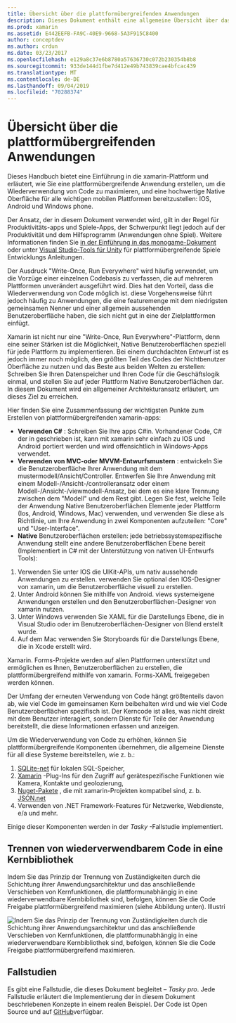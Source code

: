 ```yaml
---
title: Übersicht über die plattformübergreifenden Anwendungen
description: Dieses Dokument enthält eine allgemeine Übersicht über das Entwickeln von plattformübergreifenden Anwendungen. Er erläutert den Wert von C#, Entwurfsmuster wie MVC/MVVM und Native Benutzeroberflächen.
ms.prod: xamarin
ms.assetid: E442EEFB-FA9C-40E9-9668-5A3F915C8400
author: conceptdev
ms.author: crdun
ms.date: 03/23/2017
ms.openlocfilehash: e129a8c37e6b8780a57636730c072b230354b8b8
ms.sourcegitcommit: 933de144d1fbe7d412e49b743839cae4bfcac439
ms.translationtype: MT
ms.contentlocale: de-DE
ms.lasthandoff: 09/04/2019
ms.locfileid: "70288374"
---
```

# <a name="building-cross-platform-applications-overview"></a>Übersicht über die plattformübergreifenden Anwendungen

Dieses Handbuch bietet eine Einführung in die xamarin-Plattform und erläutert, wie Sie eine plattformübergreifende Anwendung erstellen, um die Wiederverwendung von Code zu maximieren, und eine hochwertige Native Oberfläche für alle wichtigen mobilen Plattformen bereitzustellen: IOS, Android und Windows phone.

Der Ansatz, der in diesem Dokument verwendet wird, gilt in der Regel für Produktivitäts-apps und Spiele-Apps, der Schwerpunkt liegt jedoch auf der Produktivität und dem Hilfsprogramm (Anwendungen ohne Spiel). Weitere Informationen finden Sie [in der Einführung in das monogame-Dokument](~/graphics-games/monogame/introduction/index.md) oder unter [Visual Studio-Tools für Unity](https://docs.microsoft.com/visualstudio/cross-platform/visual-studio-tools-for-unity) für plattformübergreifende Spiele Entwicklungs Anleitungen.

Der Ausdruck "Write-Once, Run Everywhere" wird häufig verwendet, um die Vorzüge einer einzelnen Codebasis zu verfassen, die auf mehreren Plattformen unverändert ausgeführt wird. Dies hat den Vorteil, dass die Wiederverwendung von Code möglich ist. diese Vorgehensweise führt jedoch häufig zu Anwendungen, die eine featuremenge mit dem niedrigsten gemeinsamen Nenner und einer allgemein aussehenden Benutzeroberfläche haben, die sich nicht gut in eine der Zielplattformen einfügt.

Xamarin ist nicht nur eine "Write-Once, Run Everywhere"-Plattform, denn eine seiner Stärken ist die Möglichkeit, Native Benutzeroberflächen speziell für jede Plattform zu implementieren. Bei einem durchdachten Entwurf ist es jedoch immer noch möglich, den größten Teil des Codes der Nichtbenutzer Oberfläche zu nutzen und das Beste aus beiden Welten zu erstellen: Schreiben Sie Ihren Datenspeicher und Ihren Code für die Geschäftslogik einmal, und stellen Sie auf jeder Plattform Native Benutzeroberflächen dar. In diesem Dokument wird ein allgemeiner Architekturansatz erläutert, um dieses Ziel zu erreichen.

Hier finden Sie eine Zusammenfassung der wichtigsten Punkte zum Erstellen von plattformübergreifenden xamarin-apps:

- **Verwenden C#**  : Schreiben Sie Ihre apps C#in. Vorhandener Code, C# der in geschrieben ist, kann mit xamarin sehr einfach zu IOS und Android portiert werden und wird offensichtlich in Windows-Apps verwendet.
- **Verwenden von MVC-oder MVVM-Entwurfsmustern** : entwickeln Sie die Benutzeroberfläche Ihrer Anwendung mit dem mustermodell/Ansicht/Controller. Entwerfen Sie Ihre Anwendung mit einem Modell-/Ansicht-/controlleransatz oder einem Modell-/Ansicht-/viewmodell-Ansatz, bei dem es eine klare Trennung zwischen dem "Modell" und dem Rest gibt. Legen Sie fest, welche Teile der Anwendung Native Benutzeroberflächen Elemente jeder Plattform (Ios, Android, Windows, Mac) verwenden, und verwenden Sie diese als Richtlinie, um Ihre Anwendung in zwei Komponenten aufzuteilen: "Core" und "User-Interface".
- **Native** Benutzeroberflächen erstellen: jede betriebssystemspezifische Anwendung stellt eine andere Benutzeroberflächen Ebene bereit (Implementiert in C# mit der Unterstützung von nativen UI-Entwurfs Tools):

1. Verwenden Sie unter IOS die UIKit-APIs, um nativ aussehende Anwendungen zu erstellen. verwenden Sie optional den IOS-Designer von xamarin, um die Benutzeroberfläche visuell zu erstellen.
1. Unter Android können Sie mithilfe von Android. views systemeigene Anwendungen erstellen und den Benutzeroberflächen-Designer von xamarin nutzen.
1. Unter Windows verwenden Sie XAML für die Darstellungs Ebene, die in Visual Studio oder im Benutzeroberflächen-Designer von Blend erstellt wurde.
1. Auf dem Mac verwenden Sie Storyboards für die Darstellungs Ebene, die in Xcode erstellt wird.

Xamarin. Forms-Projekte werden auf allen Plattformen unterstützt und ermöglichen es Ihnen, Benutzeroberflächen zu erstellen, die plattformübergreifend mithilfe von xamarin. Forms-XAML freigegeben werden können. 

Der Umfang der erneuten Verwendung von Code hängt größtenteils davon ab, wie viel Code im gemeinsamen Kern beibehalten wird und wie viel Code Benutzeroberflächen spezifisch ist. Der Kerncode ist alles, was nicht direkt mit dem Benutzer interagiert, sondern Dienste für Teile der Anwendung bereitstellt, die diese Informationen erfassen und anzeigen.

Um die Wiederverwendung von Code zu erhöhen, können Sie plattformübergreifende Komponenten übernehmen, die allgemeine Dienste für all diese Systeme bereitstellen, wie z. b.:

1. [SQLite-net](https://www.nuget.org/packages/sqlite-net-pcl/) für lokalen SQL-Speicher,
1. [Xamarin](https://xamarin.com/plugins) -Plug-Ins für den Zugriff auf gerätespezifische Funktionen wie Kamera, Kontakte und geolozierung,
1. [Nuget-Pakete](https://nuget.org) , die mit xamarin-Projekten kompatibel sind, z. b. [JSON.net](https://www.nuget.org/packages/Newtonsoft.Json/)
1. Verwenden von .NET Framework-Features für Netzwerke, Webdienste, e/a und mehr.


Einige dieser Komponenten werden in der *Tasky* -Fallstudie implementiert.

 <a name="Separate_Reusable_Code_into_a_Core_Library" />


## <a name="separate-reusable-code-into-a-core-library"></a>Trennen von wiederverwendbarem Code in eine Kernbibliothek

Indem Sie das Prinzip der Trennung von Zuständigkeiten durch die Schichtung ihrer Anwendungsarchitektur und das anschließende Verschieben von Kernfunktionen, die plattformunabhängig in eine wiederverwendbare Kernbibliothek sind, befolgen, können Sie die Code Freigabe plattformübergreifend maximieren (siehe Abbildung unten). Illustri

 ![](overview-images/layers2.png "Indem Sie das Prinzip der Trennung von Zuständigkeiten durch die Schichtung ihrer Anwendungsarchitektur und das anschließende Verschieben von Kernfunktionen, die plattformunabhängig in eine wiederverwendbare Kernbibliothek sind, befolgen, können Sie die Code Freigabe plattformübergreifend maximieren.")

 <a name="Case_Studies" />


## <a name="case-studies"></a>Fallstudien

Es gibt eine Fallstudie, die dieses Dokument begleitet – *Tasky pro*. Jede Fallstudie erläutert die Implementierung der in diesem Dokument beschriebenen Konzepte in einem realen Beispiel. Der Code ist Open Source und auf [GitHub](https://github.com/xamarin/mobile-samples/)verfügbar.
